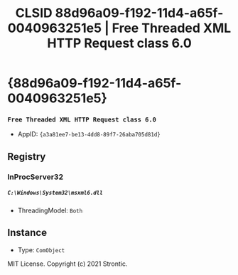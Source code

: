 ﻿---
title: "CLSID 88d96a09-f192-11d4-a65f-0040963251e5 | Free Threaded XML HTTP Request class 6.0"
excerpt: What is COM-Object CLSID 88d96a09-f192-11d4-a65f-0040963251e5?
---

# {88d96a09-f192-11d4-a65f-0040963251e5}

### `Free Threaded XML HTTP Request class 6.0`
* AppID: `{a3a81ee7-be13-4dd8-89f7-26aba705d81d}`

## Registry


### InProcServer32

##### `C:\Windows\System32\msxml6.dll`
* ThreadingModel: `Both`

## Instance

* Type: `ComObject`

MIT License. Copyright (c) 2021 Strontic.


